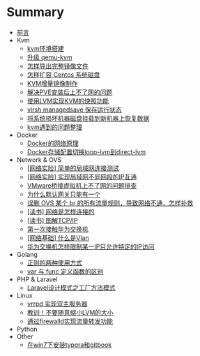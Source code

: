 # Summary

* [前言](README.md)
* Kvm
    * [kvm环境搭建](kvm/kvm环境搭建.md)
    * [升级 qemu-kvm](kvm/升级qemu-kvm.md)
    * [怎样导出完整镜像文件](kvm/怎样导出完整镜像文件.md)
    * [怎样扩容 Centos 系统磁盘](kvm/怎样扩容Centos系统磁盘.md)
    * [KVM增量镜像制作](kvm/KVM增量镜像制作.md)
    * [解决PVE安装后上不了网的问题](kvm/解决PVE安装后上不了网的问题.md)
    * [使用LVM实现KVM的快照功能](kvm/使用LVM实现KVM的快照功能.md)
    * [virsh managedsave 保存运行状态](kvm/virsh_managedsave保存运行状态.md)
    * [将系统损坏机器磁盘挂载到新机器上恢复数据](kvm/将系统损坏机器磁盘挂载到新机器上恢复数据.md)
    * [kvm遇到的问题整理](kvm/kvm遇到的问题整理.md)
* Docker
    * [Docker的网络原理](docker/Docker的网络原理.md)
    * [Docker存储配置切换loop-lvm到direct-lvm](docker/Docker存储配置切换loop-lvm到direct-lvm.md)
* Network & OVS
    * [[网络实险] 简单的局域网连接测试](network/[网络实险]简单的局域网连接测试.md)
    * [[网络实险] 实现局域网不同网段的IP互通](network/[网络实险]实现局域网不同网段的IP互通.md)
    * [VMware桥接虚拟机上不了网的问题排查](network/VMware桥接虚拟机上不了网的问题排查.md)
    * [为什么默认网关只能有一个](network/为什么默认网关只能有一个.md)
    * [误删 OVS 某个 br 的所有流量规则，导致网络不通，怎样补救](ovs/误删OVS某个br的所有流量规则，导致网络不通，怎样补救.md)
    * [[读书] 网络是怎样连接的](network/[读书]网络是怎样连接的].md)
    * [[读书] 图解TCP/IP](network/[读书]图解TCP-IP].md)
    * [第一次接触华为交换机](network/第一次接触华为交换机.md)
    * [[网络基础] 什么是Vlan](network/[网络基础]什么是Vlan.md)
    * [华为交换机怎样限制某一IP只允许特定的IP访问](network/华为交换机怎样限制某一IP只允许特定的IP访问.md)
* Golang
    * [正则的两种使用方式](golang/正则的两种使用方式.md)
    * [var 与 func 定义函数的区别](golang/var与func定义函数的区别.md)
* PHP & Laravel
    * [Laravel设计模式之工厂方法模式](laravel/Laravel设计模式之工厂方法模式.md)
* Linux
    * [vrrpd 实现双主服务器](linux/vrrpd实现双主服务器.md)
    * [教训！不要随意缩小LVM的大小](linux/教训！不要随意缩小LVM的大小.md)
    * [通过firewalld实现流量转发功能](linux/通过firewalld实现流量转发功能.md)
* Python
* Other
    * [在win7下安装typora和gitbook](other/在win7下安装typora和gitbook.md)

